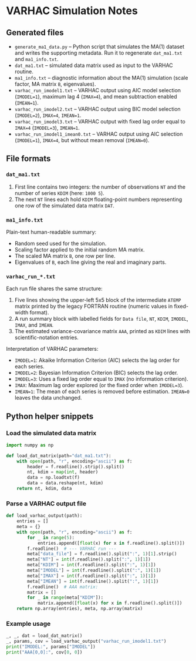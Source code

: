 # VARHAC Simulation Notes

## Generated files
- `generate_ma1_data.py` – Python script that simulates the MA(1) dataset and writes the supporting metadata. Run it to regenerate `dat_ma1.txt` and `ma1_info.txt`.
- `dat_ma1.txt` – simulated data matrix used as input to the VARHAC routine.
- `ma1_info.txt` – diagnostic information about the MA(1) simulation (scale factor, MA matrix `B`, eigenvalues).
- `varhac_run_imodel1.txt` – VARHAC output using AIC model selection (`IMODEL=1`), maximum lag 4 (`IMAX=4`), and mean subtraction enabled (`IMEAN=1`).
- `varhac_run_imodel2.txt` – VARHAC output using BIC model selection (`IMODEL=2`), `IMAX=4`, `IMEAN=1`.
- `varhac_run_imodel3.txt` – VARHAC output with fixed lag order equal to `IMAX=4` (`IMODEL=3`), `IMEAN=1`.
- `varhac_run_imodel1_imean0.txt` – VARHAC output using AIC selection (`IMODEL=1`), `IMAX=4`, but without mean removal (`IMEAN=0`).

## File formats
### `dat_ma1.txt`
1. First line contains two integers: the number of observations `NT` and the number of series `KDIM` (here: `1000 5`).
2. The next `NT` lines each hold `KDIM` floating-point numbers representing one row of the simulated data matrix `DAT`.

### `ma1_info.txt`
Plain-text human-readable summary:
- Random seed used for the simulation.
- Scaling factor applied to the initial random MA matrix.
- The scaled MA matrix `B`, one row per line.
- Eigenvalues of `B`, each line giving the real and imaginary parts.

### `varhac_run_*.txt`
Each run file shares the same structure:
1. Five lines showing the upper-left 5x5 block of the intermediate `ATEMP` matrix printed by the legacy FORTRAN routine (numeric values in fixed-width format).
2. A run summary block with labelled fields for `Data file`, `NT`, `KDIM`, `IMODEL`, `IMAX`, and `IMEAN`.
3. The estimated variance-covariance matrix `AAA`, printed as `KDIM` lines with scientific-notation entries.

Interpretation of VARHAC parameters:
- `IMODEL=1`: Akaike Information Criterion (AIC) selects the lag order for each series.
- `IMODEL=2`: Bayesian Information Criterion (BIC) selects the lag order.
- `IMODEL=3`: Uses a fixed lag order equal to `IMAX` (no information criterion).
- `IMAX`: Maximum lag order explored (or the fixed order when `IMODEL=3`).
- `IMEAN=1`: The mean of each series is removed before estimation. `IMEAN=0` leaves the data unchanged.

## Python helper snippets
### Load the simulated data matrix
```python
import numpy as np

def load_dat_matrix(path="dat_ma1.txt"):
    with open(path, "r", encoding="ascii") as f:
        header = f.readline().strip().split()
        nt, kdim = map(int, header)
        data = np.loadtxt(f)
        data = data.reshape(nt, kdim)
    return nt, kdim, data
```

### Parse a VARHAC output file
```python
def load_varhac_output(path):
    entries = []
    meta = {}
    with open(path, "r", encoding="ascii") as f:
        for _ in range(5):
            entries.append([float(x) for x in f.readline().split()])
        f.readline()  # --- VARHAC run ---
        meta["data_file"] = f.readline().split(":", 1)[1].strip()
        meta["NT"] = int(f.readline().split(":", 1)[1])
        meta["KDIM"] = int(f.readline().split(":", 1)[1])
        meta["IMODEL"] = int(f.readline().split(":", 1)[1])
        meta["IMAX"] = int(f.readline().split(":", 1)[1])
        meta["IMEAN"] = int(f.readline().split(":", 1)[1])
        f.readline()  # AAA matrix:
        matrix = []
        for _ in range(meta["KDIM"]):
            matrix.append([float(x) for x in f.readline().split()])
    return np.array(entries), meta, np.array(matrix)
```

### Example usage
```python
_, _, dat = load_dat_matrix()
_, params, cov = load_varhac_output("varhac_run_imodel1.txt")
print("IMODEL:", params["IMODEL"])
print("AAA[0,0]:", cov[0, 0])
```

